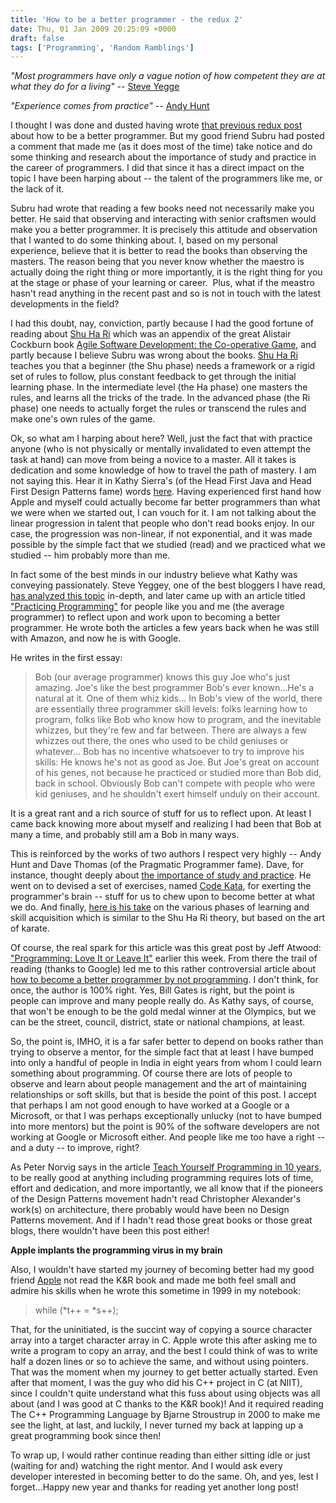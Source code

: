 ```yaml
---
title: 'How to be a better programmer - the redux 2'
date: Thu, 01 Jan 2009 20:25:09 +0000
draft: false
tags: ['Programming', 'Random Ramblings']
---
```


_"Most programmers have only a vague notion of how competent they are at what they do for a living"_ -- [Steve Yegge](http://steve-yegge.blogspot.com/)

_"Experience comes from practice"_ -- [Andy Hunt](http://blog.toolshed.com/)

I thought I was done and dusted having wrote [that previous redux post](https://protoiyer.github.io/posts/how-to-be-a-better-programmer-the-redux/) about how to be a better programmer. But my good friend Subru had posted a comment that made me (as it does most of the time) take notice and do some thinking and research about the importance of study and practice in the career of programmers. I did that since it has a direct impact on the topic I have been harping about -- the talent of the programmers like me, or the lack of it.

Subru had wrote that reading a few books need not necessarily make you better. He said that observing and interacting with senior craftsmen would make you a better programmer. It is precisely this attitude and observation that I wanted to do some thinking about. I, based on my personal experience, believe that it is better to read the books than observing the masters. The reason being that you never know whether the maestro is actually doing the right thing or more importantly, it is the right thing for you at the stage or phase of your learning or career.  Plus, what if the meastro hasn't read anything in the recent past and so is not in touch with the latest developments in the field?

I had this doubt, nay, conviction, partly because I had the good fortune of reading about [Shu Ha Ri](http://www.aikidofaq.com/essays/tin/shuhari.html) which was an appendix of the great Alistair Cockburn book [Agile Software Development: the Co-operative Game](http://www.amazon.com/exec/obidos/ASIN/0321482751/ref=ase_alistaircockburn_), and partly because I believe Subru was wrong about the books. [Shu Ha Ri](http://c2.com/cgi/wiki?ShuHaRi) teaches you that a beginner (the Shu phase) needs a framework or a rigid set of rules to follow, plus constant feedback to get through the initial learning phase. In the intermediate level (the Ha phase) one masters the rules, and learns all the tricks of the trade. In the advanced phase (the Ri phase) one needs to actually forget the rules or transcend the rules and make one's own rules of the game.

Ok, so what am I harping about here? Well, just the fact that with practice anyone (who is not physically or mentally invalidated to even attempt the task at hand) can move from being a novice to a master. All it takes is dedication and some knowledge of how to travel the path of mastery. I am not saying this. Hear it in Kathy Sierra's (of the Head First Java and Head First Design Patterns fame) words [here](http://headrush.typepad.com/creating_passionate_users/2006/03/how_to_be_an_ex.html). Having experienced first hand how Apple and myself could actually become far better programmers than what we were when we started out, I can vouch for it. I am not talking about the linear progression in talent that people who don't read books enjoy. In our case, the progression was non-linear, if not exponential, and it was made possible by the simple fact that we studied (read) and we practiced what we studied -- him probably more than me.

In fact some of the best minds in our industry believe what Kathy was conveying passionately. Steve Yeggey, one of the best bloggers I have read, [has analyzed this topic](http://steve.yegge.googlepages.com/being-the-averagest) in-depth, and later came up with an article titled ["Practicing Programming"](http://steve.yegge.googlepages.com/practicing-programming) for people like you and me (the average programmer) to reflect upon and work upon to becoming a better programmer. He wrote both the articles a few years back when he was still with Amazon, and now he is with Google.

He writes in the first essay:

> Bob (our average programmer) knows this guy Joe who's just amazing. Joe's like the best programmer Bob's ever known...He's a natural at it. One of them whiz kids... In Bob's view of the world, there are essentially three programmer skill levels: folks learning how to program, folks like Bob who know how to program, and the inevitable whizzes, but they're few and far between. There are always a few whizzes out there, the ones who used to be child geniuses or whatever... Bob has no incentive whatsoever to try to improve his skills: He knows he's not as good as Joe. But Joe's great on account of his genes, not because he practiced or studied more than Bob did, back in school. Obviously Bob can't compete with people who were kid geniuses, and he shouldn't exert himself unduly on their account.

It is a great rant and a rich source of stuff for us to reflect upon. At least I came back knowing more about myself and realizing I had been that Bob at many a time, and probably still am a Bob in many ways.

This is reinforced by the works of two authors I respect very highly -- Andy Hunt and Dave Thomas (of the Pragmatic Programmer fame). Dave, for instance, thought deeply about [the importance of study and practice](http://pragdave.blogs.pragprog.com/pragdave/2007/02/two_hands_bad_t.html#more). He went on to devised a set of exercises, named [Code Kata](http://www.codekata.com/2007/01/code_katahow_it.html), for exerting the programmer's brain -- stuff for us to chew upon to become better at what we do. And finally, [here is his take](http://www.codekata.com/2007/01/kata_kumite_koa.html#more) on the various phases of learning and skill acquisition which is similar to the Shu Ha Ri theory, but based on the art of karate.

Of course, the real spark for this article was this great post by Jeff Atwood: ["Programming: Love It or Leave It"](http://www.codinghorror.com/blog/archives/001202.html) earlier this week. From there the trail of reading (thanks to Google) led me to this rather controversial article about [how to become a better programmer by not programming](http://www.codinghorror.com/blog/archives/000543.html). I don't think, for once, the author is 100% right. Yes, Bill Gates is right, but the point is people can improve and many people really do. As Kathy says, of course, that won't be enough to be the gold medal winner at the Olympics, but we can be the street, council, district, state or national champions, at least.

So, the point is, IMHO, it is a far safer better to depend on books rather than trying to observe a mentor, for the simple fact that at least I have bumped into only a handful of people in India in eight years from whom I could learn something about programming. Of course there are lots of people to observe and learn about people management and the art of maintaining relationships or soft skills, but that is beside the point of this post. I accept that perhaps I am not good enough to have worked at a Google or a Microsoft, or that I was perhaps exceptionally unlucky (not to have bumped into more mentors) but the point is 90% of the software developers are not working at Google or Microsoft either. And people like me too have a right -- and a duty -- to improve, right?

As Peter Norvig says in the article [Teach Yourself Programming in 10 years](http://www.norvig.com/21-days.html), to be really good at anything including programming requires lots of time, effort and dedication, and more importantly, we all know that if the pioneers of the Design Patterns movement hadn't read Christopher Alexander's work(s) on architecture, there probably would have been no Design Patterns movement. And if I hadn't read those great books or those great blogs, there wouldn't have been this post either!

**Apple implants the programming virus in my brain**

Also, I wouldn't have started my journey of becoming better had my good friend [Apple](http://arunsark.wordpress.com/) not read the K&R book and made me both feel small and admire his skills when he wrote this sometime in 1999 in my notebook:

> while (\*t++ = \*s++);

That, for the uninitiated, is the succint way of copying a source character array into a target character array in C. Apple wrote this after asking me to write a program to copy an array, and the best I could think of was to write half a dozen lines or so to achieve the same, and without using pointers. That was the moment when my journey to get better actually started. Even after that moment, I was the guy who did his C++ project in C (at NIIT), since I couldn't quite understand what this fuss about using objects was all about (and I was good at C thanks to the K&R book)! And it required reading The C++ Programming Language by Bjarne Stroustrup in 2000 to make me see the light, at last, and luckily, I never turned my back at lapping up a great programming book since then!

To wrap up, I would rather continue reading than either sitting idle or just (waiting for and) watching the right mentor. And I would ask every developer interested in becoming better to do the same. Oh, and yes, lest I forget...Happy new year and thanks for reading yet another long post!
